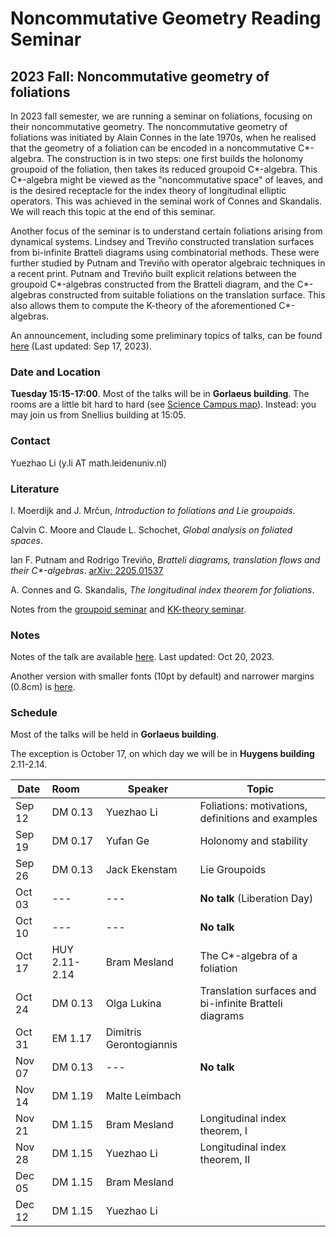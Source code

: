 # Noncommutative Geometry Reading Seminar
## 2023 Fall: Noncommutative geometry of foliations

In 2023 fall semester, we are running a seminar on foliations, focusing on their noncommutative geometry. The noncommutative geometry of foliations was initiated by Alain Connes in the late 1970s, when he realised that the geometry of a foliation can be encoded in a noncommutative C\*-algebra. The construction is in two steps: one first builds the holonomy groupoid of the foliation, then takes its reduced groupoid C\*-algebra. This C\*-algebra might be viewed as the "noncommutative space" of leaves, and is the desired receptacle for the index theory of longitudinal elliptic operators. This was achieved in the seminal work of Connes and Skandalis. We will reach this topic at the end of this seminar.

Another focus of the seminar is to understand certain foliations arising from dynamical systems. Lindsey and Treviño constructed translation surfaces from bi-infinite Bratteli diagrams using combinatorial methods. These were further studied by Putnam and Treviño with operator algebraic techniques in a recent print. Putnam and Treviño built explicit relations between the  groupoid C\*-algebras constructed from the Bratteli diagram, and the C\*-algebras constructed from suitable foliations on the translation surface. This also allows them to compute the K-theory of the aforementioned C\*-algebras.

An announcement, including some preliminary topics of talks, can be found [here](https://ncg-leiden.github.io/foliation2023/foliation_announcement.pdf) (Last updated: Sep 17, 2023).

### Date and Location
**Tuesday 15:15-17:00**. Most of the talks will be in **Gorlaeus building**. The rooms are a little bit hard to hard (see [Science Campus map](https://www.universiteitleiden.nl/binaries/content/assets/science/cm/campusplattegrond-faculty-of-science.pdf?_ga=2.210011805.922390172.1671443107-1639011062.1660081271)). Instead: you may join us from Snellius building at 15:05.

### Contact

Yuezhao Li (y.li AT math.leidenuniv.nl)

### Literature

 I. Moerdijk and J. Mrčun, *Introduction to foliations and Lie groupoids*.

Calvin C. Moore and Claude L. Schochet, *Global analysis on foliated spaces*.

Ian F. Putnam and Rodrigo Treviño, *Bratteli diagrams, translation flows and their C\*-algebras*. [arXiv: 2205.01537](https://arxiv.org/abs/2205.01537)

A. Connes and G. Skandalis, *The longitudinal index theorem for foliations*.

Notes from the [groupoid seminar](https://ncg-leiden.github.io/groupoid2022/groupoid_notes.pdf) and [KK-theory seminar](https://ncg-leiden.github.io/kk2022/kk_notes.pdf).

### Notes

Notes of the talk are available [here](https://ncg-leiden.github.io/foliation2023/foliation_notes.pdf). Last updated: Oct 20, 2023.

Another version with smaller fonts (10pt by default) and narrower margins (0.8cm) is [here](https://ncg-leiden.github.io/foliation2023/foliation_notes_narrow.pdf).

### Schedule

Most of the talks will be held in **Gorlaeus building**.

The exception is October 17, on which day we will be in **Huygens building** 2.11-2.14.

|  Date   | Room | Speaker  |  Topic |
|  ---  | :-----------  | ----  | -------- |
| Sep 12 | DM 0.13 | Yuezhao Li | Foliations:  motivations, definitions and examples |
| Sep 19 | DM 0.17 | Yufan Ge | Holonomy and stability |
| Sep 26 | DM 0.13 | Jack Ekenstam | Lie Groupoids |
| Oct 03 | --- | --- | **No talk** (Liberation Day)   |
| Oct 10 | --- | --- | **No talk** |
| Oct 17 | HUY 2.11-2.14 | Bram Mesland | The C\*-algebra of a foliation |
| Oct 24 | DM 0.13 | Olga Lukina | Translation surfaces and bi-infinite Bratteli diagrams |
| Oct 31 | EM 1.17 | Dimitris Gerontogiannis |  |
| Nov 07 | DM 0.13 | --- | **No talk** |
| Nov 14 | DM 1.19 | Malte Leimbach |  |
| Nov 21 | DM 1.15 | Bram Mesland | Longitudinal index theorem, I |
| Nov 28 | DM 1.15 | Yuezhao Li | Longitudinal index theorem, II |
| Dec 05 | DM 1.15 | Bram Mesland |  |
| Dec 12 | DM 1.15 | Yuezhao Li |  |

